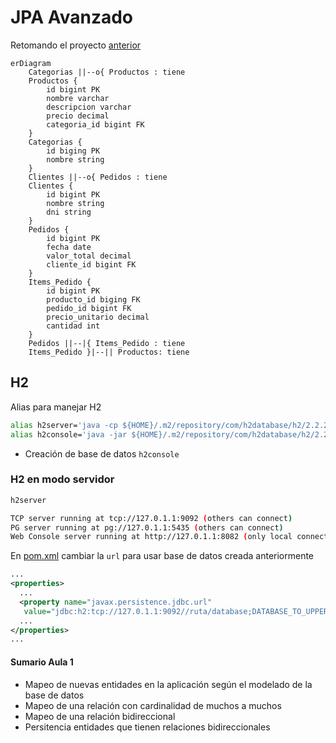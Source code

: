 # JPA Avanzado

<style>div.mermaid{text-align: center;}</style>

Retomando el proyecto [anterior](./jpa/tienda/src/main/java/com/latam/alura/tienda/)

```mermaid
erDiagram
    Categorias ||--o{ Productos : tiene
    Productos {
        id bigint PK
        nombre varchar
        descripcion varchar
        precio decimal
        categoria_id bigint FK
    }
    Categorias {
        id biging PK
        nombre string
    }
    Clientes ||--o{ Pedidos : tiene
    Clientes {
        id bigint PK
        nombre string
        dni string
    }
    Pedidos {
        id bigint PK
        fecha date
        valor_total decimal
        cliente_id bigint FK
    }
    Items_Pedido {
        id bigint PK
        producto_id biging FK
        pedido_id bigint FK
        precio_unitario decimal
        cantidad int
    }
    Pedidos ||--|{ Items_Pedido : tiene
    Items_Pedido }|--|| Productos: tiene
```

## H2

Alias para manejar H2

```bash
alias h2server='java -cp ${HOME}/.m2/repository/com/h2database/h2/2.2.222/h2-2.2.222.jar org.h2.tools.Server -tcpAllowOthers -pgAllowOthers'
alias h2console='java -jar ${HOME}/.m2/repository/com/h2database/h2/2.2.222/h2-2.2.222.jar'
```

- Creación de base de datos `h2console`

### H2 en modo servidor

```bash
h2server

TCP server running at tcp://127.0.1.1:9092 (others can connect)
PG server running at pg://127.0.1.1:5435 (others can connect)
Web Console server running at http://127.0.1.1:8082 (only local connections)
```


En [pom.xml](./jpa/tienda2/pom.xml) cambiar la `url` para usar base de datos
creada anteriormente

```xml
...
<properties>
  ...
  <property name="javax.persistence.jdbc.url"
   value="jdbc:h2:tcp://127.0.1.1:9092//ruta/database;DATABASE_TO_UPPER=false;AUTO_SERVER=false"/>
  ...
</properties>
...
```

#### Sumario Aula 1

- Mapeo de nuevas entidades en la aplicación según el modelado de la base de
datos
- Mapeo de una relación con cardinalidad de muchos a muchos
- Mapeo de una relación bidireccional
- Persitencia entidades que tienen relaciones bidireccionales

